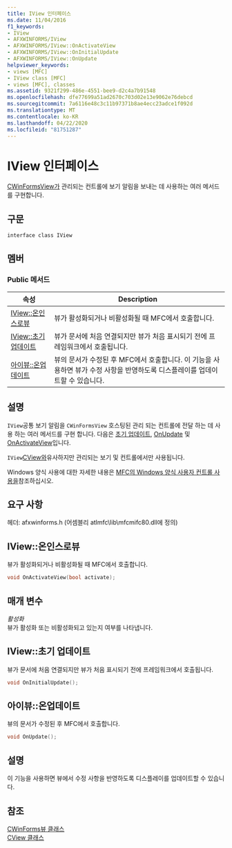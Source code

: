 ```yaml
---
title: IView 인터페이스
ms.date: 11/04/2016
f1_keywords:
- IView
- AFXWINFORMS/IView
- AFXWINFORMS/IView::OnActivateView
- AFXWINFORMS/IView::OnInitialUpdate
- AFXWINFORMS/IView::OnUpdate
helpviewer_keywords:
- views [MFC]
- IView class [MFC]
- views [MFC], classes
ms.assetid: 9321f299-486e-4551-bee9-d2c4a7b91548
ms.openlocfilehash: dfe77699a51ad2670c703d02e13e9062e76debcd
ms.sourcegitcommit: 7a6116e48c3c11b97371b8ae4ecc23adce1f092d
ms.translationtype: MT
ms.contentlocale: ko-KR
ms.lasthandoff: 04/22/2020
ms.locfileid: "81751287"
---
```

# <a name="iview-interface"></a>IView 인터페이스

[CWinFormsView가](../../mfc/reference/cwinformsview-class.md) 관리되는 컨트롤에 보기 알림을 보내는 데 사용하는 여러 메서드를 구현합니다.

## <a name="syntax"></a>구문

```
interface class IView
```

## <a name="members"></a>멤버

### <a name="public-methods"></a>Public 메서드

|속성|Description|
|----------|-----------------|
|[IView::온인스로뷰](#onactivateview)|뷰가 활성화되거나 비활성화될 때 MFC에서 호출합니다.|
|[IView::초기 업데이트](#oninitialupdate)|뷰가 문서에 처음 연결되지만 뷰가 처음 표시되기 전에 프레임워크에서 호출됩니다.|
|[아이뷰::온업데이트](#onupdate)|뷰의 문서가 수정된 후 MFC에서 호출합니다. 이 기능을 사용하면 뷰가 수정 사항을 반영하도록 디스플레이를 업데이트할 수 있습니다.|

## <a name="remarks"></a>설명

`IView`공통 보기 알림을 `CWinFormsView` 호스팅된 관리 되는 컨트롤에 전달 하는 데 사용 하는 여러 메서드를 구현 합니다. 다음은 [초기 업데이트](#oninitialupdate), [OnUpdate](#onupdate) 및 [OnActivateView](#onactivateview)입니다.

`IView`[CView와](../../mfc/reference/cview-class.md)유사하지만 관리되는 보기 및 컨트롤에서만 사용됩니다.

Windows 양식 사용에 대한 자세한 내용은 [MFC의 Windows 양식 사용자 컨트롤 사용을](../../dotnet/using-a-windows-form-user-control-in-mfc.md)참조하십시오.

## <a name="requirements"></a>요구 사항

헤더: afxwinforms.h (어셈블리 atlmfc\lib\mfcmifc80.dll에 정의)

## <a name="iviewonactivateview"></a><a name="onactivateview"></a>IView::온인스로뷰

뷰가 활성화되거나 비활성화될 때 MFC에서 호출합니다.

```cpp
void OnActivateView(bool activate);
```

## <a name="parameters"></a>매개 변수

*활성화*<br/>
뷰가 활성화 또는 비활성화되고 있는지 여부를 나타냅니다.

## <a name="iviewoninitialupdate"></a><a name="oninitialupdate"></a>IView::초기 업데이트

뷰가 문서에 처음 연결되지만 뷰가 처음 표시되기 전에 프레임워크에서 호출됩니다.

```cpp
void OnInitialUpdate();
```

## <a name="iviewonupdate"></a><a name="onupdate"></a>아이뷰::온업데이트

뷰의 문서가 수정된 후 MFC에서 호출합니다.

```cpp
void OnUpdate();
```

## <a name="remarks"></a>설명

이 기능을 사용하면 뷰에서 수정 사항을 반영하도록 디스플레이를 업데이트할 수 있습니다.

## <a name="see-also"></a>참조

[CWinForms뷰 클래스](../../mfc/reference/cwinformsview-class.md)<br/>
[CView 클래스](../../mfc/reference/cview-class.md)
